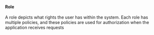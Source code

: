 #### Role

A role depicts what rights the user has within the system. Each role has multiple policies, and these policies are used for authorization when the application receives requests
